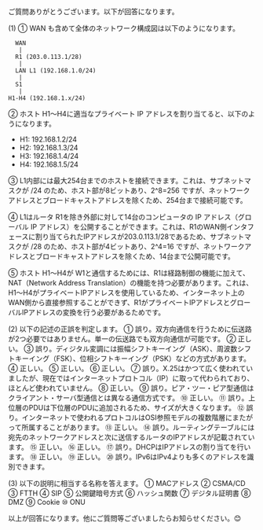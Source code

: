 ご質問ありがとうございます。以下が回答になります。

(1) ① WAN も含めて全体のネットワーク構成図は以下のようになります。

```
  WAN
   |
  R1 (203.0.113.1/28)
   |
  LAN L1 (192.168.1.0/24)
   |
  S1
   |
H1-H4 (192.168.1.x/24)
```

② ホスト H1～H4に適当なプライベート IP アドレスを割り当てると、以下のようになります。
- H1: 192.168.1.2/24
- H2: 192.168.1.3/24
- H3: 192.168.1.4/24
- H4: 192.168.1.5/24

③ L1内部には最大254台までのホストを接続できます。これは、サブネットマスクが /24 のため、ホスト部が8ビットあり、2^8=256 ですが、ネットワークアドレスとブロードキャストアドレスを除くため、254台まで接続可能です。

④ L1はルータ R1を除き外部に対して14台のコンピュータの IP アドレス（グローバル IP アドレス）を公開することができます。これは、R1のWAN側インタフェースに割り当てられたIPアドレスが203.0.113.1/28であるため、サブネットマスクが /28 のため、ホスト部が4ビットあり、2^4=16 ですが、ネットワークアドレスとブロードキャストアドレスを除くため、14台まで公開可能です。

⑤ ホスト H1～H4が W1と通信するためには、R1は経路制御の機能に加えて、NAT（Network Address Translation）の機能を持つ必要があります。これは、H1～H4がプライベートIPアドレスを使用しているため、インターネット上のWAN側から直接参照することができず、R1がプライベートIPアドレスとグローバルIPアドレスの変換を行う必要があるためです。

(2) 以下の記述の正誤を判定します。
① 誤り。双方向通信を行うために伝送路が2つ必要ではありません。単一の伝送路でも双方向通信が可能です。
② 正しい。
③ 誤り。ディジタル変調には振幅シフトキーイング（ASK）、周波数シフトキーイング（FSK）、位相シフトキーイング（PSK）などの方式があります。
④ 正しい。
⑤ 正しい。
⑥ 正しい。
⑦ 誤り。X.25はかつて広く使われていましたが、現在ではインターネットプロトコル（IP）に取って代わられており、ほとんど使われていません。
⑧ 正しい。
⑨ 誤り。ピア・ツー・ピア型通信はクライアント・サーバ型通信とは異なる通信方式です。
⑩ 正しい。
⑪ 誤り。上位層のPDUは下位層のPDUに追加されるため、サイズが大きくなります。
⑫ 誤り。インターネットで使われるプロトコルはOSI参照モデルの複数階層にまたがって所属することがあります。
⑬ 正しい。
⑭ 誤り。ルーティングテーブルには宛先のネットワークアドレスと次に送信するルータのIPアドレスが記載されています。
⑮ 正しい。
⑯ 正しい。
⑰ 誤り。DHCPはIPアドレスの割り当てを行います。
⑱ 正しい。
⑲ 正しい。
⑳ 誤り。IPv6はIPv4よりも多くのアドレスを識別できます。

(3) 以下の説明に相当する名称を答えます。
① MACアドレス
② CSMA/CD
③ FTTH
④ SIP
⑤ 公開鍵暗号方式
⑥ ハッシュ関数
⑦ デジタル証明書
⑧ DMZ
⑨ Cookie
⑩ ONU

以上が回答になります。他にご質問等ございましたらお知らせください。😊